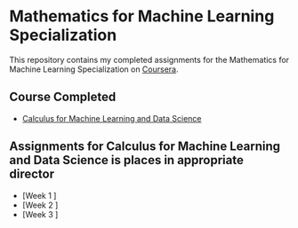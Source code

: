 # Mathematics for Machine Learning Specialization

This repository contains my completed assignments for the Mathematics for Machine Learning Specialization on [Coursera](https://www.coursera.org/specializations/mathematics-machine-learning).

## Course Completed

- [Calculus for Machine Learning and Data Science](https://www.coursera.org/learn/machine-learning-calculus)

## Assignments for Calculus for Machine Learning and Data Science is places in appropriate director

- [Week 1 ]
- [Week 2 ]
- [Week 3 ]
